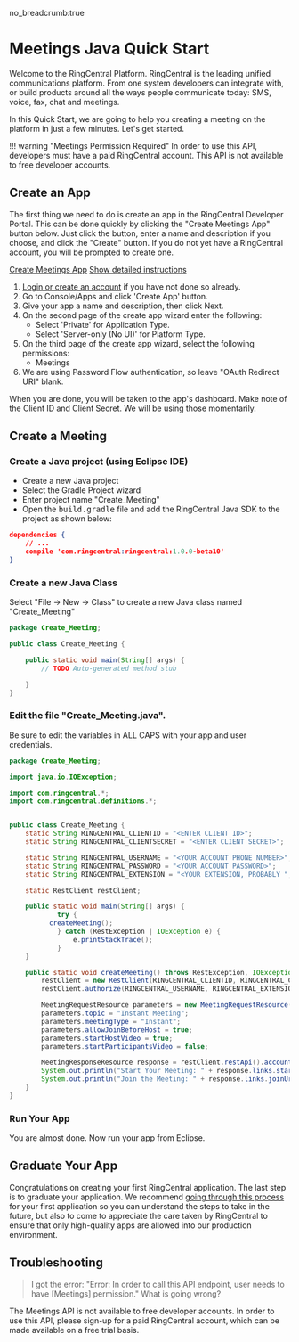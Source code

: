 no_breadcrumb:true

# Meetings Java Quick Start

Welcome to the RingCentral Platform. RingCentral is the leading unified communications platform. From one system developers can integrate with, or build products around all the ways people communicate today: SMS, voice, fax, chat and meetings.

In this Quick Start, we are going to help you creating a meeting on the platform in just a few minutes. Let's get started.

!!! warning "Meetings Permission Required"
     In order to use this API, developers must have a paid RingCentral account. This API is not available to free developer accounts.

## Create an App

The first thing we need to do is create an app in the RingCentral Developer Portal. This can be done quickly by clicking the "Create Meetings App" button below. Just click the button, enter a name and description if you choose, and click the "Create" button. If you do not yet have a RingCentral account, you will be prompted to create one.

<a target="_new" href="https://developer.ringcentral.com/new-app?name=Meetings+Quick+Start+App&desc=A+simple+app+to+demo+creating+a+meeting+on+RingCentral&public=false&type=ServerOther&carriers=7710,7310,3420&permissions=Meetings&redirectUri=" class="btn btn-primary">Create Meetings App</a>
<a class="btn-link btn-collapse" data-toggle="collapse" href="#create-app-instructions" role="button" aria-expanded="false" aria-controls="create-app-instructions">Show detailed instructions</a>

<div class="collapse" id="create-app-instructions">
<ol>
<li><a href="https://developer.ringcentral.com/login.html#/">Login or create an account</a> if you have not done so already.</li>
<li>Go to Console/Apps and click 'Create App' button.</li>
<li>Give your app a name and description, then click Next.</li>
<li>On the second page of the create app wizard enter the following:
  <ul>
  <li>Select 'Private' for Application Type.</li>
  <li>Select 'Server-only (No UI)' for Platform Type.</li>
  </ul>
  </li>
<li>On the third page of the create app wizard, select the following permissions:
  <ul>
    <li>Meetings</li>
  </ul>
  </li>
<li>We are using Password Flow authentication, so leave "OAuth Redirect URI" blank.</li>
</ol>
</div>

When you are done, you will be taken to the app's dashboard. Make note of the Client ID and Client Secret. We will be using those momentarily.

## Create a Meeting

### Create a Java project (using Eclipse IDE)

* Create a new Java project
* Select the Gradle Project wizard
* Enter project name "Create_Meeting"
* Open the <tt>build.gradle</tt> file and add the RingCentral Java SDK to the project as shown below:

```json hl_lines="4",linenums="1"
dependencies {
    // ...
    compile 'com.ringcentral:ringcentral:1.0.0-beta10'
}
```

### Create a new Java Class

Select "File -> New -> Class" to create a new Java class named "Create_Meeting"

```java
package Create_Meeting;

public class Create_Meeting {

	public static void main(String[] args) {
		// TODO Auto-generated method stub

	}
}
```

### Edit the file "Create_Meeting.java".

Be sure to edit the variables in ALL CAPS with your app and user credentials.

```java
package Create_Meeting;

import java.io.IOException;

import com.ringcentral.*;
import com.ringcentral.definitions.*;


public class Create_Meeting {
    static String RINGCENTRAL_CLIENTID = "<ENTER CLIENT ID>";
    static String RINGCENTRAL_CLIENTSECRET = "<ENTER CLIENT SECRET>";

    static String RINGCENTRAL_USERNAME = "<YOUR ACCOUNT PHONE NUMBER>";
    static String RINGCENTRAL_PASSWORD = "<YOUR ACCOUNT PASSWORD>";
    static String RINGCENTRAL_EXTENSION = "<YOUR EXTENSION, PROBABLY ";

  	static RestClient restClient;

  	public static void main(String[] args) {
    		try {
          createMeeting();
    		} catch (RestException | IOException e) {
    			e.printStackTrace();
    		}
  	}

  	public static void createMeeting() throws RestException, IOException{
        restClient = new RestClient(RINGCENTRAL_CLIENTID, RINGCENTRAL_CLIENTSECRET, RINGCENTRAL_SERVER);
        restClient.authorize(RINGCENTRAL_USERNAME, RINGCENTRAL_EXTENSION, RINGCENTRAL_PASSWORD);

        MeetingRequestResource parameters = new MeetingRequestResource();
        parameters.topic = "Instant Meeting";
        parameters.meetingType = "Instant";
        parameters.allowJoinBeforeHost = true;
        parameters.startHostVideo = true;
        parameters.startParticipantsVideo = false;

        MeetingResponseResource response = restClient.restApi().account().extension().meeting().post(parameters, MeetingResponseResource.class);
  	    System.out.println("Start Your Meeting: " + response.links.startUri);
  	    System.out.println("Join the Meeting: " + response.links.joinUri);
    }
}
```

### Run Your App

You are almost done. Now run your app from Eclipse.

## Graduate Your App

Congratulations on creating your first RingCentral application. The last step is to graduate your application. We recommend [going through this process](../../../basics/production) for your first application so you can understand the steps to take in the future, but also to come to appreciate the care taken by RingCentral to ensure that only high-quality apps are allowed into our production environment.

## Troubleshooting

> I got the error: "Error: In order to call this API endpoint, user needs to have [Meetings] permission." What is going wrong?

The Meetings API is not available to free developer accounts. In order to use this API, please sign-up for a paid RingCentral account, which can be made available on a free trial basis.
